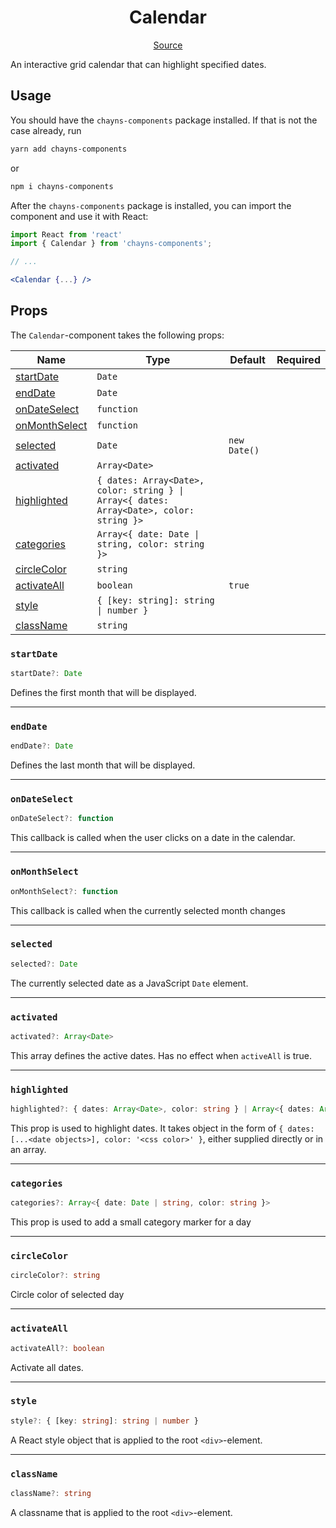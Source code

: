 <h1 align="center">Calendar</h1>

<p align="center">
    <a href="/src/react-chayns-calendar/component/Calendar.jsx">Source</a>
</p>

An interactive grid calendar that can highlight specified dates.

## Usage

You should have the `chayns-components` package installed. If that is not the
case already, run

```bash
yarn add chayns-components
```

or

```bash
npm i chayns-components
```

After the `chayns-components` package is installed, you can import the component
and use it with React:

```jsx
import React from 'react'
import { Calendar } from 'chayns-components';

// ...

<Calendar {...} />
```

## Props

The `Calendar`-component takes the following props:

| Name                            | Type                                                                                    | Default      | Required |
| ------------------------------- | --------------------------------------------------------------------------------------- | ------------ | :------: |
| [startDate](#startdate)         | `Date`                                                                                  |              |          |
| [endDate](#enddate)             | `Date`                                                                                  |              |          |
| [onDateSelect](#ondateselect)   | `function`                                                                              |              |          |
| [onMonthSelect](#onmonthselect) | `function`                                                                              |              |          |
| [selected](#selected)           | `Date`                                                                                  | `new Date()` |          |
| [activated](#activated)         | `Array<Date>`                                                                           |              |          |
| [highlighted](#highlighted)     | `{ dates: Array<Date>, color: string } \| Array<{ dates: Array<Date>, color: string }>` |              |          |
| [categories](#categories)       | `Array<{ date: Date \| string, color: string }>`                                        |              |          |
| [circleColor](#circlecolor)     | `string`                                                                                |              |          |
| [activateAll](#activateall)     | `boolean`                                                                               | `true`       |          |
| [style](#style)                 | `{ [key: string]: string \| number }`                                                   |              |          |
| [className](#classname)         | `string`                                                                                |              |          |

### `startDate`

```ts
startDate?: Date
```

Defines the first month that will be displayed.

---

### `endDate`

```ts
endDate?: Date
```

Defines the last month that will be displayed.

---

### `onDateSelect`

```ts
onDateSelect?: function
```

This callback is called when the user clicks on a date in the calendar.

---

### `onMonthSelect`

```ts
onMonthSelect?: function
```

This callback is called when the currently selected month changes

---

### `selected`

```ts
selected?: Date
```

The currently selected date as a JavaScript `Date` element.

---

### `activated`

```ts
activated?: Array<Date>
```

This array defines the active dates. Has no effect when `activeAll` is true.

---

### `highlighted`

```ts
highlighted?: { dates: Array<Date>, color: string } | Array<{ dates: Array<Date>, color: string }>
```

This prop is used to highlight dates. It takes object in the form of
`{ dates: [...<date objects>], color: '<css color>' }`, either supplied directly
or in an array.

---

### `categories`

```ts
categories?: Array<{ date: Date | string, color: string }>
```

This prop is used to add a small category marker for a day

---

### `circleColor`

```ts
circleColor?: string
```

Circle color of selected day

---

### `activateAll`

```ts
activateAll?: boolean
```

Activate all dates.

---

### `style`

```ts
style?: { [key: string]: string | number }
```

A React style object that is applied to the root `<div>`-element.

---

### `className`

```ts
className?: string
```

A classname that is applied to the root `<div>`-element.
